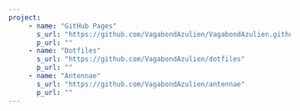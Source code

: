 ```yaml
---
project:
     - name: "GitHub Pages"
       s_url: "https://github.com/VagabondAzulien/VagabondAzulien.github.io"
       p_url: ""
     - name: "Dotfiles"
       s_url: "https://github.com/VagabondAzulien/dotfiles"
       p_url: ""
     - name: "Antennae"
       s_url: "https://github.com/VagabondAzulien/antennae"
       p_url: ""
---
```

